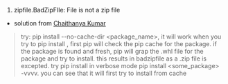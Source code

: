 1. zipfile.BadZipFIle: File is not a zip file

  * solution from [Chaithanya Kumar](https://stackoverflow.com/a/41916324)
  > try: pip install --no-cache-dir <package_name>, it will work
  > when you try to pip install , first pip will check the pip cache for the package. if the package is found and fresh, pip will grap the .whl file for the package and try to install. this results in badzipfile as a .zip file is excepted.
  > try pip install in verbose mode pip install <some_package> -vvvv. you can see that it will first try to install from cache
